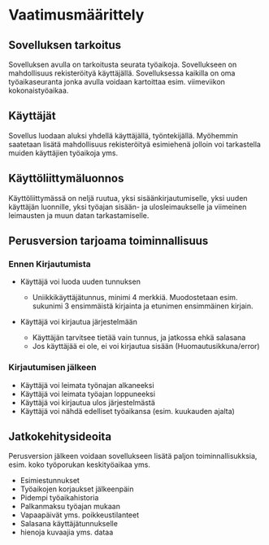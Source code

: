 # Vaatimusmäärittely

## Sovelluksen tarkoitus

Sovelluksen avulla on tarkoitusta seurata työaikoja. Sovellukseen on mahdollisuus rekisteröityä käyttäjällä. Sovelluksessa kaikilla on oma työaikaseuranta jonka avulla voidaan kartoittaa esim. viimeviikon kokonaistyöaikaa.

## Käyttäjät

Sovellus luodaan aluksi yhdellä käyttäjällä, työntekijällä. Myöhemmin saatetaan lisätä mahdollisuus rekisteröityä esimiehenä jolloin voi tarkastella muiden käyttäjien työaikoja yms.

## Käyttöliittymäluonnos

Käyttöliittymässä on neljä ruutua, yksi sisäänkirjautumiselle, yksi uuden käyttäjän luonnille, yksi työajan sisään- ja ulosleimaukselle ja viimeinen leimausten ja muun datan tarkastamiselle.

## Perusversion tarjoama toiminnallisuus

### Ennen Kirjautumista

- Käyttäjä voi luoda uuden tunnuksen
  - Uniikkikäyttäjätunnus, minimi 4 merkkiä. Muodostetaan esim. sukunimi 3 ensimmäistä kirjainta ja etunimen ensimmäinen kirjain.
  
 - Käyttäjä voi kirjautua järjestelmään
   - Käyttäjän tarvitsee tietää vain tunnus, ja jatkossa ehkä salasana
   - Jos käyttäjää ei ole, ei voi kirjautua sisään (Huomautusikkuna/error)
   
### Kirjautumisen jälkeen
 
 - Käyttäjä voi leimata työnajan alkaneeksi
 - Käyttäjä voi leimata työajan loppuneeksi
 - Käyttäjä voi kirjautua ulos järjestelmästä
 - Käyttäjä voi nähdä edelliset työaikansa (esim. kuukauden ajalta)
 
## Jatkokehitysideoita

Perusversion jälkeen voidaan sovellukseen lisätä paljon toiminnallisukksia, esim. koko työporukan keskityöaikaa yms.

- Esimiestunnukset
- Työaikojen korjaukset jälkeenpäin
- Pidempi työaikahistoria
- Palkanmaksu työajan mukaan
- Vapaapäivät yms. poikkeustilanteet
- Salasana käyttäjätunnukselle
- hienoja kuvaajia yms. dataa
